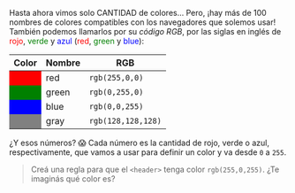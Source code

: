 Hasta ahora vimos solo CANTIDAD de colores… Pero, ¡hay más de 100 nombres de colores compatibles con los navegadores que solemos usar! También podemos llamarlos por su _código RGB_, por las siglas en inglés de <span style="color:red;">rojo</span>, <span style="color:green;">verde</span> y <span style="color:blue;">azul</span> (<span style="color:red;">red</span>, <span style="color:green;">green</span> y <span style="color:blue;">blue</span>):

<table class="table table-striped"> 
  <thead>
  <tr>
    <th>Color</th>
    <th>Nombre</th>
    <th>RGB</th>
  <tr>
  </thead>
  <tbody>
  <tr>
    <td style="background-color: red"></td>
    <td>red</td>
    <td><code>rgb(255,0,0)</code></td>
  </tr>
  <tr>
    <td style="background-color: green"></td>
    <td>green</td>
    <td><code>rgb(0,255,0)</code></td>
  </tr>
  <tr>
    <td style="background-color: blue"></td>
    <td>blue</td>
    <td><code>rgb(0,0,255)</code></td>
  </tr>
<tr>
    <td style="background-color: gray"></td>
    <td>gray</td>
    <td><code>rgb(128,128,128)</code></td>
  </tr>
  </tbody>
</table>

¿Y esos números? :scream: Cada número es la cantidad de rojo, verde o azul, respectivamente, que vamos a usar para definir un color y va desde `0` a `255`. 

> Creá una regla para que el `<header>` tenga color `rgb(255,0,255)`. ¿Te imaginás qué color es? 
